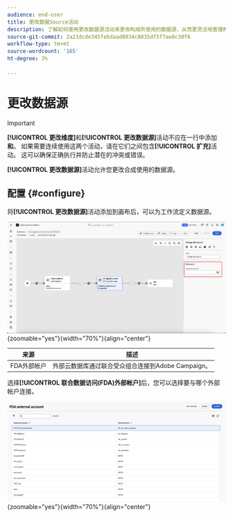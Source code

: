 ```yaml
---
audience: end-user
title: 更改数据Source活动
description: 了解如何使用更改数据源活动来更改构成所使用的数据源，从而更灵活地管理构成中的数据。
source-git-commit: 2a21dcde345febdaad0934c8835df5f7ae8c30f6
workflow-type: tm+mt
source-wordcount: '165'
ht-degree: 3%

---
```



# 更改数据源

>[!IMPORTANT]
>
>**[!UICONTROL 更改维度]**&#x200B;和&#x200B;**[!UICONTROL 更改数据源]**&#x200B;活动不应在一行中添加&#x200B;**和**。 如果需要连续使用这两个活动，请在它们之间包含&#x200B;**[!UICONTROL 扩充]**&#x200B;活动。 这可以确保正确执行并防止潜在的冲突或错误。

**[!UICONTROL 更改数据源]**&#x200B;活动允许您更改合成使用的数据源。

## 配置 {#configure}

将&#x200B;**[!UICONTROL 更改数据源]**&#x200B;活动添加到画布后，可以为工作流定义数据源。

![数据源选项在联合受众组合工作区中突出显示。](/help/compositions/assets/change-data-source/configure.png){zoomable="yes"}{width="70%"}{align="center"}

| 来源 | 描述 |
| ------ | ----------- |
| FDA外部帐户 | 外部云数据库通过联合受众组合连接到Adobe Campaign。 |

选择&#x200B;**[!UICONTROL 联合数据访问(FDA)外部帐户]**&#x200B;后，您可以选择要与哪个外部帐户连接。

![显示外部帐户选项的弹出框已显示。](/help/compositions/assets/change-data-source/fda-external-account.png){zoomable="yes"}{width="70%"}{align="center"}
